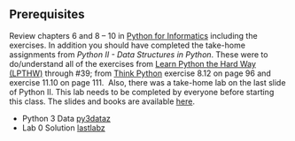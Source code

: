 ## Prerequisites
Review chapters 6 and 8 – 10 in [Python for Informatics](http://www.pythonlearn.com/book.php) including the exercises.  In addition you should have completed the take-home assignments from *Python II - Data Structures in Python*. These were to do/understand all of the exercises from [Learn Python the Hard Way (LPTHW)](http://learnpythonthehardway.org/book/) through #39; from [Think Python](http://www.greenteapress.com/thinkpython/) exercise 8.12 on page 96 and exercise 11.10 on page 111.  Also, there was a take-home lab on the last slide of Python II. This lab needs to be completed by everyone before starting this class. The slides and books are available [here](https://dl.dropboxusercontent.com/u/68071780/f2data.zip).

* Python 3 Data [py3dataz](https://dl.dropboxusercontent.com/u/68071780/Python3Data.zip)
* Lab 0 Solution [lastlabz](https://dl.dropboxusercontent.com/u/68071780/LastLab.py)
